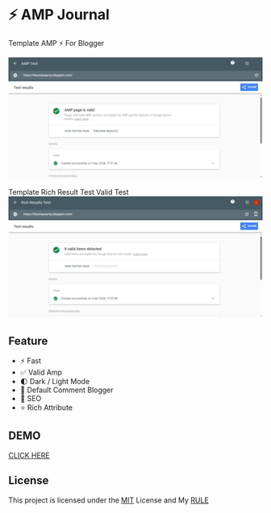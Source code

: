 # ⚡ AMP Journal
Template AMP ⚡ For Blogger

![valid-amp](valid-amp.jpeg)

Template Rich Result Test Valid Test
![valid-rich-result-test](valid-rich-result-test.jpeg)

## Feature
- ⚡ Fast
- ✅ Valid Amp
- 🌓 Dark / Light Mode
- 💬 Default Comment Blogger
- 🔎 SEO
- ⭐ Rich Attribute

## DEMO
[CLICK HERE](https://itisuniqueamp.blogspot.com)

## License
This project is licensed under the [MIT](LICENSE) License and My [RULE](RULE.md)
